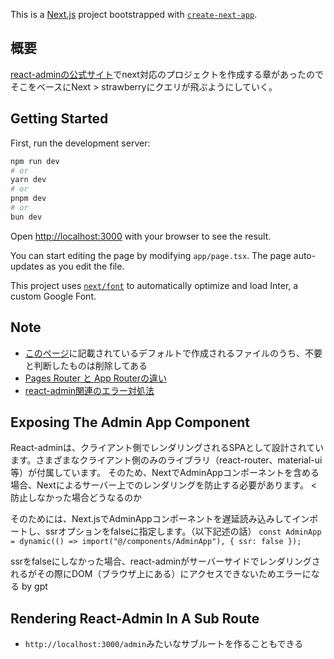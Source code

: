 This is a [Next.js](https://nextjs.org/) project bootstrapped with [`create-next-app`](https://github.com/vercel/next.js/tree/canary/packages/create-next-app).

## 概要
[react-adminの公式サイト](https://marmelab.com/react-admin/NextJs.html)でnext対応のプロジェクトを作成する章があったのでそこをベースにNext > strawberryにクエリが飛ぶようにしていく。


## Getting Started

First, run the development server:

```bash
npm run dev
# or
yarn dev
# or
pnpm dev
# or
bun dev
```

Open [http://localhost:3000](http://localhost:3000) with your browser to see the result.

You can start editing the page by modifying `app/page.tsx`. The page auto-updates as you edit the file.

This project uses [`next/font`](https://nextjs.org/docs/basic-features/font-optimization) to automatically optimize and load Inter, a custom Google Font.

## Note

- [このページ](https://zenn.dev/a_da_chi/articles/181ea4ccc39580)に記載されているデフォルトで作成されるファイルのうち、不要と判断したものは削除してある
- [Pages Router と App Routerの違い](https://qiita.com/Yasushi-Mo/items/865a8d6e1a063058d702)
- [react-admin関連のエラー対処法](https://github.com/imakyo97/python_catch_up/blob/main/python-catch-up/docs/react_admin.md)

## Exposing The Admin App Component

React-adminは、クライアント側でレンダリングされるSPAとして設計されています。さまざまなクライアント側のみのライブラリ（react-router、material-ui等）が付属しています。
そのため、NextでAdminAppコンポーネントを含める場合、Nextによるサーバー上でのレンダリングを防止する必要があります。 < 防止しなかった場合どうなるのか

そのためには、Next.jsでAdminAppコンポーネントを遅延読み込みしてインポートし、ssrオプションをfalseに指定します。（以下記述の話）
`const AdminApp = dynamic(() => import("@/components/AdminApp"), { ssr: false });`

ssrをfalseにしなかった場合、react-adminがサーバーサイドでレンダリングされるがその際にDOM（ブラウザ上にある）にアクセスできないためエラーになる by gpt

## Rendering React-Admin In A Sub Route

- `http://localhost:3000/admin`みたいなサブルートを作ることもできる
